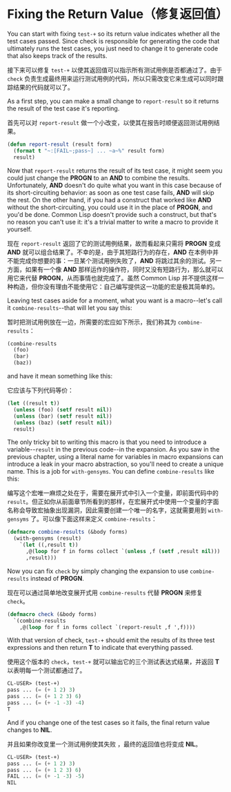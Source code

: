 # Fixing the Return Value（修复返回值）

You can start with fixing `test-+` so its return value indicates whether
all the test cases passed. Since check is responsible for generating
the code that ultimately runs the test cases, you just need to change
it to generate code that also keeps track of the results.

接下来可以修复 `test-+`
以使其返回值可以指示所有测试用例是否都通过了。由于
`check` 负责生成最终用来运行测试用例的代码，所以只需改变它来生成可以同时跟踪结果的代码就可以了。

As a first step, you can make a small change to `report-result` so it
returns the result of the test case it's reporting.

首先可以对 `report-result`
做一个小改变，以使其在报告时顺便返回测试用例结果。

```lisp
(defun report-result (result form)
  (format t "~:[FAIL~;pass~] ... ~a~%" result form)
  result)
```

Now that `report-result` returns the result of its test case, it might
seem you could just change the **PROGN** to an **AND** to combine the
results. Unfortunately, **AND** doesn't do quite what you want in this
case because of its short-circuiting behavior: as soon as one test
case fails, **AND** will skip the rest. On the other hand, if you had a
construct that worked like **AND** without the short-circuiting, you could
use it in the place of **PROGN**, and you'd be done. Common Lisp doesn't
provide such a construct, but that's no reason you can't use it: it's
a trivial matter to write a macro to provide it yourself.

现在 `report-result` 返回了它的测试用例结果，故而看起来只需将 **PROGN**
变成 **AND** 就可以组合结果了。不幸的是，由于其短路行为的存在，**AND**
在本例中并不能完成你想要的事：一旦某个测试用例失败了，**AND**
将跳过其余的测试。另一方面，如果有一个像
**AND** 那样运作的操作符，同时又没有短路行为，那么就可以用它来代替
**PROGN**，从而事情也就完成了。虽然 Common Lisp
并不提供这样一种构造，但你没有理由不能使用它：自己编写提供这一功能的宏是极其简单的。

Leaving test cases aside for a moment, what you want is a macro--let's
call it `combine-results`--that will let you say this:

暂时把测试用例放在一边，所需要的宏应如下所示，我们称其为
`combine-results`：

```lisp
(combine-results
  (foo)
  (bar)
  (baz))
```

and have it mean something like this:

它应该与下列代码等价：

```lisp
(let ((result t))
  (unless (foo) (setf result nil))
  (unless (bar) (setf result nil))
  (unless (baz) (setf result nil))
  result)
```

The only tricky bit to writing this macro is that you need to
introduce a variable--`result` in the previous code--in the
expansion. As you saw in the previous chapter, using a literal name
for variables in macro expansions can introduce a leak in your macro
abstraction, so you'll need to create a unique name. This is a job for
`with-gensyms`. You can define `combine-results` like this:

编写这个宏唯一麻烦之处在于，需要在展开式中引入一个变量，即前面代码中的
`result`。但正如你从前面章节所看到的那样，在宏展开式中使用一个变量的字面名称会导致宏抽象出现漏洞，因此需要创建一个唯一的名字，这就需要用到
`with-gensyms` 了。可以像下面这样来定义 `combine-results`：

```lisp
(defmacro combine-results (&body forms)
  (with-gensyms (result)
    `(let ((,result t))
      ,@(loop for f in forms collect `(unless ,f (setf ,result nil)))
      ,result)))
```

Now you can fix `check` by simply changing the expansion to use
`combine-results` instead of **PROGN**.

现在可以通过简单地改变展开式用 `combine-results` 代替
**PROGN** 来修复 `check`。

```lisp
(defmacro check (&body forms)
  `(combine-results
    ,@(loop for f in forms collect `(report-result ,f ',f))))
```

With that version of check, `test-+`
should emit the results of its three test expressions and then return
**T** to indicate that everything passed.

使用这个版本的 `check`，`test-+` 就可以输出它的三个测试表达式结果，并返回
**T** 以表明每一个测试都通过了。

```lisp
CL-USER> (test-+)
pass ... (= (+ 1 2) 3)
pass ... (= (+ 1 2 3) 6)
pass ... (= (+ -1 -3) -4)
T
```

And if you change one of the test cases so it fails,
the final return value changes to **NIL**.

并且如果你改变里一个测试用例使其失败 ，最终的返回值也将变成 **NIL**。

```lisp
CL-USER> (test-+)
pass ... (= (+ 1 2) 3)
pass ... (= (+ 1 2 3) 6)
FAIL ... (= (+ -1 -3) -5)
NIL
```
